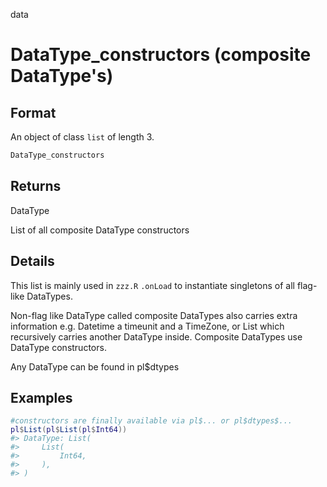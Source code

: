 data

# DataType_constructors (composite DataType's)

## Format

An object of class `list` of length 3.

```r
DataType_constructors
```

## Returns

DataType

List of all composite DataType constructors

## Details

This list is mainly used in `zzz.R`  `.onLoad` to instantiate singletons of all flag-like DataTypes.

Non-flag like DataType called composite DataTypes also carries extra information e.g. Datetime a timeunit and a TimeZone, or List which recursively carries another DataType inside. Composite DataTypes use DataType constructors.

Any DataType can be found in pl$dtypes

## Examples

<pre class='r-example'><code><span class='r-in'><span><span class='co'>#constructors are finally available via pl$... or pl$dtypes$...</span></span></span>
<span class='r-in'><span><span class='va'>pl</span><span class='op'>$</span><span class='fu'>List</span><span class='op'>(</span><span class='va'>pl</span><span class='op'>$</span><span class='fu'>List</span><span class='op'>(</span><span class='va'>pl</span><span class='op'>$</span><span class='va'>Int64</span><span class='op'>)</span><span class='op'>)</span></span></span>
<span class='r-out co'><span class='r-pr'>#&gt;</span> DataType: List(</span>
<span class='r-out co'><span class='r-pr'>#&gt;</span>     List(</span>
<span class='r-out co'><span class='r-pr'>#&gt;</span>         Int64,</span>
<span class='r-out co'><span class='r-pr'>#&gt;</span>     ),</span>
<span class='r-out co'><span class='r-pr'>#&gt;</span> )</span>
 </code></pre>